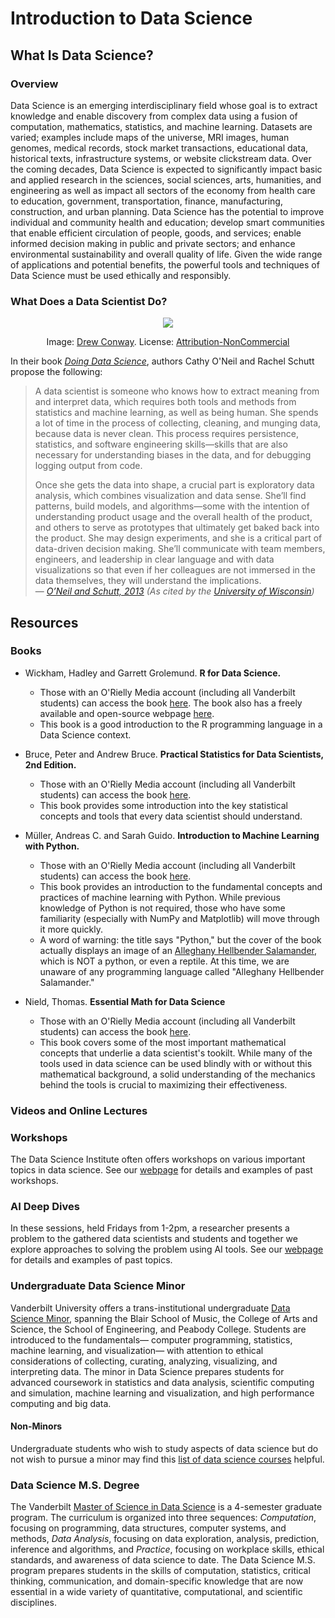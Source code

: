 # Introduction to Data Science

## What Is Data Science?

### Overview

Data Science is an emerging interdisciplinary field whose goal is to extract knowledge and enable discovery from complex data using a fusion of computation, mathematics, statistics, and machine learning. Datasets are varied; examples include maps of the universe, MRI images, human genomes, medical records, stock market transactions, educational data, historical texts, infrastructure systems, or website clickstream data. Over the coming decades, Data Science is expected to significantly impact basic and applied research in the sciences, social sciences, arts, humanities, and engineering as well as impact all sectors of the economy from health care to education, government, transportation, finance, manufacturing, construction, and urban planning. Data Science has the potential to improve individual and community health and education; develop smart communities that enable efficient circulation of people, goods, and services; enable informed decision making in public and private sectors; and enhance environmental sustainability and overall quality of life. Given the wide range of applications and potential benefits, the powerful tools and techniques of Data Science must be used ethically and responsibly.

### What Does a Data Scientist Do?

<p align="center">
<img src="https://images.squarespace-cdn.com/content/v1/5150aec6e4b0e340ec52710a/1364352051365-HZAS3CLBF7ABLE3F5OBY/Data_Science_VD.png?format=1500w" align="center">
    <p align="center">
    Image: <a href="http://drewconway.com/zia/2013/3/26/the-data-science-venn-diagram">Drew Conway</a>.
    License: <a href="https://creativecommons.org/licenses/by-nc/3.0/legalcode">Attribution-NonCommercial</a>
    </p>
</p>

In their book [*Doing Data Science*](https://learning.oreilly.com/library/view/doing-data-science/9781449363871/), authors Cathy O'Neil and Rachel Schutt propose the following:
> A data scientist is someone who knows how to extract meaning from and interpret data, which requires both tools and methods from statistics and machine learning, as well as being human. She spends a lot of time in the process of collecting, cleaning, and munging data, because data is never clean. This process requires persistence, statistics, and software engineering skills—skills that are also necessary for understanding biases in the data, and for debugging logging output from code.
>
> Once she gets the data into shape, a crucial part is exploratory data analysis, which combines visualization and data sense. She’ll find patterns, build models, and algorithms—some with the intention of understanding product usage and the overall health of the product, and others to serve as prototypes that ultimately get baked back into the product. She may design experiments, and she is a critical part of data-driven decision making. She’ll communicate with team members, engineers, and leadership in clear language and with data visualizations so that even if her colleagues are not immersed in the data themselves, they will understand the implications.  
&mdash; <cite><a href="https://learning.oreilly.com/library/view/doing-data-science/9781449363871/">O’Neil and Schutt, 2013</a> (As cited by the <a href="https://datasciencedegree.wisconsin.edu/data-science/what-do-data-scientists-do/">University of Wisconsin</a>)</cite>

## Resources

### Books

* Wickham, Hadley and Garrett Grolemund. **R for Data Science.**
  * Those with an O'Rielly Media account (including all Vanderbilt students) can access the book [here](https://learning-oreilly-com.proxy.library.vanderbilt.edu/home/). The book also has a freely available and open-source webpage [here](https://r4ds.had.co.nz/).
  * This book is a good introduction to the R programming language in a Data Science context.

* Bruce, Peter and Andrew Bruce. **Practical Statistics for Data Scientists, 2nd Edition.**
  * Those with an O'Rielly Media account (including all Vanderbilt students) can access the book [here](https://learning.oreilly.com/library/view/practical-statistics-for/9781491952955/).
  * This book provides some introduction into the key statistical concepts and tools that every data scientist should understand.

* Müller, Andreas C. and Sarah Guido. **Introduction to Machine Learning with Python.**
  * Those with an O'Rielly Media account (including all Vanderbilt students) can access the book [here](https://learning.oreilly.com/library/view/introduction-to-machine/9781449369880/).
  * This book provides an introduction to the fundamental concepts and practices of machine learning with Python. While previous knowledge of Python is not required, those who have some familiarity (especially with NumPy and Matplotlib) will move through it more quickly.
  * A word of warning: the title says "Python," but the cover of the book actually displays an image of an [Alleghany Hellbender Salamander](https://en.wikipedia.org/wiki/Hellbender), which is NOT a python, or even a reptile. At this time, we are unaware of any programming language called "Alleghany Hellbender Salamander."
* Nield, Thomas. **Essential Math for Data Science**
  * Those with an O'Rielly Media account (including all Vanderbilt students) can access the book [here](https://learning.oreilly.com/library/view/essential-math-for/9781098102920/).
  * This book covers some of the most important mathematical concepts that underlie a data scientist's tookilt. While many of the tools used in data science can be used blindly with or without this mathematical background, a solid understanding of the mechanics behind the tools is crucial to maximizing their effectiveness.

### Videos and Online Lectures

### Workshops

The Data Science Institute often offers workshops on various important topics in data science. See our [webpage](https://www.vanderbilt.edu/datascience/events/data-science-workshops/) for details and examples of past workshops.

### AI Deep Dives

In these sessions, held Fridays from 1-2pm, a researcher presents a problem to the gathered data scientists and students and together we explore approaches to solving the problem using AI tools. See our [webpage](https://www.vanderbilt.edu/datascience/ai-deep-dives/) for details and examples of past topics.

### Undergraduate Data Science Minor

Vanderbilt University offers a trans-institutional undergraduate [Data Science Minor](https://www.vanderbilt.edu/datascience/academics/undergraduate/overview/), spanning the Blair School of Music, the College of Arts and Science, the School of Engineering, and Peabody College. Students are introduced to the fundamentals&mdash; computer programming, statistics, machine learning, and visualization&mdash; with attention to ethical considerations of collecting, curating, analyzing, visualizing, and interpreting data. The minor in Data Science prepares students for advanced coursework in statistics and data analysis, scientific computing and simulation, machine learning and visualization, and high performance computing and big data.

#### Non-Minors

Undergraduate students who wish to study aspects of data science but do not wish to pursue a minor may find this [list of data science courses](https://www.vanderbilt.edu/undergrad-datascience/course-descriptions/) helpful.

### Data Science M.S. Degree

The Vanderbilt [Master of Science in Data Science](https://www.vanderbilt.edu/datascience/academics/msprogram/program-details/) is a 4-semester graduate program. The curriculum is organized into three sequences: *Computation*, focusing on programming, data structures, computer systems, and methods, *Data Analysis*, focusing on data exploration, analysis, prediction, inference and algorithms, and *Practice*, focusing on workplace skills, ethical standards, and awareness of data science to date. The Data Science M.S. program prepares students in the skills of computation, statistics, critical thinking, communication, and domain-specific knowledge that are now essential in a wide variety of quantitative, computational, and scientific disciplines.
